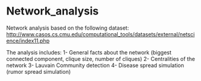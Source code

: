 # Network_analysis

Network analysis based on the following dataset:
http://www.casos.cs.cmu.edu/computational_tools/datasets/external/netscience/index11.php

The analysis includes:
1- General facts about the network (biggest connected component, clique size, number of cliques)
2- Centralities of the network
3- Lauvain Community detection
4- Disease spread simulation (rumor spread simulation)
